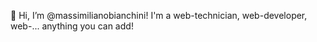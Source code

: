 👋 Hi, I’m @massimilianobianchini! I'm a web-technician, web-developer, web-... anything you can add!

<!---
massimilianobianchini/massimilianobianchini is a ✨ special ✨ repository because its `README.md` (this file) appears on your GitHub profile.
You can click the Preview link to take a look at your changes.
--->
